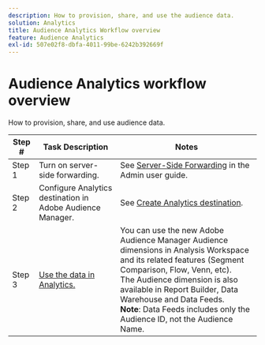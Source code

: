 ```yaml
---
description: How to provision, share, and use the audience data.
solution: Analytics
title: Audience Analytics Workflow overview
feature: Audience Analytics
exl-id: 507e02f8-dbfa-4011-99be-6242b392669f
---
```

# Audience Analytics workflow overview

How to provision, share, and use audience data.

| Step # | Task Description | Notes |
|--- |--- |--- |
| Step 1 |Turn on server-side forwarding.|See [Server-Side Forwarding](/help/admin/admin/c-manage-report-suites/c-edit-report-suites/general/c-server-side-forwarding/ssf.md) in the Admin user guide.|
| Step 2 |Configure Analytics destination in Adobe Audience Manager.|See [Create Analytics destination](https://experienceleague.adobe.com/docs/audience-manager/user-guide/features/destinations/experience-cloud-destinations/create-analytics-destination.html).|
| Step 3 |[Use the data in Analytics.](/help/integrate/c-audience-analytics/c-workflow/use-audience-data-analytics.md)|You can use the new Adobe Audience Manager Audience dimensions in Analysis Workspace and its related features (Segment Comparison, Flow, Venn, etc). <br>The Audience dimension is also available in Report Builder, Data Warehouse and Data Feeds. <br>**Note**:  Data Feeds includes only the Audience ID, not the Audience Name.|
